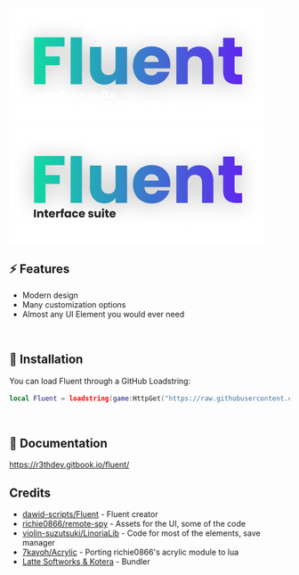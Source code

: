 <img src="Assets/logodark.png#gh-dark-mode-only" alt="fluent">
<img src="Assets/logolight.png#gh-light-mode-only" alt="fluent">

## ⚡ Features
- Modern design
- Many customization options
- Almost any UI Element you would ever need 
<br/>

## 🔌 Installation
You can load Fluent through a GitHub Loadstring:

```lua
local Fluent = loadstring(game:HttpGet("https://raw.githubusercontent.com/R3THdev/Fluent-Modified/main/Fluent.lua"))()
```
<br/>

## 📜 Documentation
https://r3thdev.gitbook.io/fluent/

## Credits
- [dawid-scripts/Fluent](https://github.com/dawid-scripts/Fluent) - Fluent creator
- [richie0866/remote-spy](https://github.com/richie0866/remote-spy) - Assets for the UI, some of the code
- [violin-suzutsuki/LinoriaLib](https://github.com/violin-suzutsuki/LinoriaLib) - Code for most of the elements, save manager
- [7kayoh/Acrylic](https://github.com/7kayoh/Acrylic) - Porting richie0866's acrylic module to lua
- [Latte Softworks & Kotera](https://discord.gg/rMMByr4qas) - Bundler
